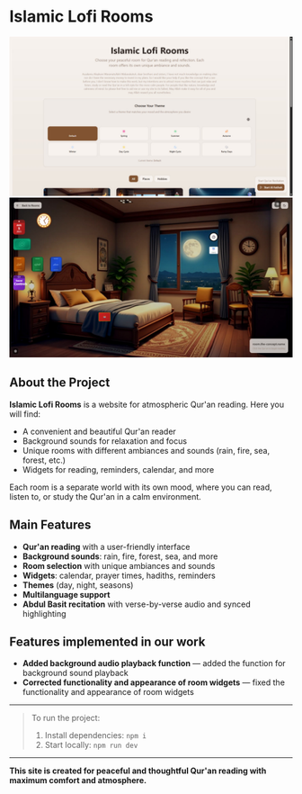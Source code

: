 # Islamic Lofi Rooms

![Home page](./screenshots/screenshot1.png)
![Room with widgets](./screenshots/screenshot2.png)

## About the Project

**Islamic Lofi Rooms** is a website for atmospheric Qur'an reading. Here you will find:
- A convenient and beautiful Qur'an reader
- Background sounds for relaxation and focus
- Unique rooms with different ambiances and sounds (rain, fire, sea, forest, etc.)
- Widgets for reading, reminders, calendar, and more

Each room is a separate world with its own mood, where you can read, listen to, or study the Qur'an in a calm environment.

## Main Features
- **Qur'an reading** with a user-friendly interface
- **Background sounds**: rain, fire, forest, sea, and more
- **Room selection** with unique ambiances and sounds
- **Widgets**: calendar, prayer times, hadiths, reminders
- **Themes** (day, night, seasons)
- **Multilanguage support**
- **Abdul Basit recitation** with verse-by-verse audio and synced highlighting

## Features implemented in our work
- **Added background audio playback function** — added the function for background sound playback
- **Corrected functionality and appearance of room widgets** — fixed the functionality and appearance of room widgets

---

> To run the project:
> 1. Install dependencies: `npm i`
> 2. Start locally: `npm run dev`

---

**This site is created for peaceful and thoughtful Qur'an reading with maximum comfort and atmosphere.**
